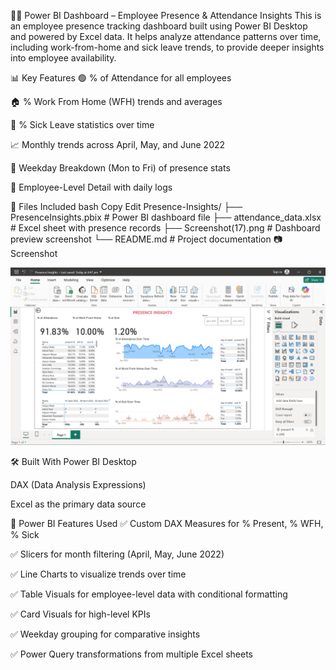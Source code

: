 🧍‍♂️  Power BI Dashboard – Employee Presence & Attendance Insights
This is an employee presence tracking dashboard built using Power BI Desktop and powered by Excel data. It helps analyze attendance patterns over time, including work-from-home and sick leave trends, to provide deeper insights into employee availability.

📊 Key Features
🟢 % of Attendance for all employees

🏠 % Work From Home (WFH) trends and averages

🤒 % Sick Leave statistics over time

📈 Monthly trends across April, May, and June 2022

📅 Weekday Breakdown (Mon to Fri) of presence stats

👥 Employee-Level Detail with daily logs

📁 Files Included
bash
Copy
Edit
Presence-Insights/
├── PresenceInsights.pbix       # Power BI dashboard file
├── attendance_data.xlsx        # Excel sheet with presence records
├── Screenshot(17).png          # Dashboard preview screenshot
└── README.md                   # Project documentation
📷 Screenshot

![Presence Insight Dashboard Screenshot](Screenshot(17).png)

🛠 Built With
Power BI Desktop

DAX (Data Analysis Expressions)

Excel as the primary data source

🧩 Power BI Features Used
✅ Custom DAX Measures for % Present, % WFH, % Sick

✅ Slicers for month filtering (April, May, June 2022)

✅ Line Charts to visualize trends over time

✅ Table Visuals for employee-level data with conditional formatting

✅ Card Visuals for high-level KPIs

✅ Weekday grouping for comparative insights

✅ Power Query transformations from multiple Excel sheets
